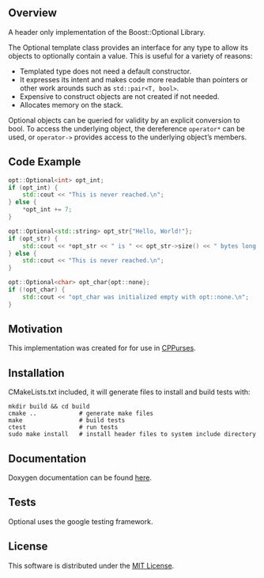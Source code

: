 ## Overview
A header only implementation of the Boost::Optional Library.

The Optional template class provides an interface for any type to allow its
objects to optionally contain a value. This is useful for a variety of reasons:
- Templated type does not need a default constructor.
- It expresses its intent and makes code more readable than pointers or other
work arounds such as `std::pair<T, bool>`.
- Expensive to construct objects are not created if not needed.
- Allocates memory on the stack.

Optional objects can be queried for validity by an explicit conversion to bool.
To access the underlying object, the dereference `operator*` can be used, or
`operator->` provides access to the underlying object’s members.

## Code Example
```cpp
opt::Optional<int> opt_int;
if (opt_int) {
    std::cout << "This is never reached.\n";
} else {
    *opt_int += 7;
}

opt::Optional<std::string> opt_str{"Hello, World!"};
if (opt_str) {
    std::cout << *opt_str << " is " << opt_str->size() << " bytes long.\n";
} else {
    std::cout << "This is never reached.\n";
}

opt::Optional<char> opt_char{opt::none};
if (!opt_char) {
    std::cout << "opt_char was initialized empty with opt::none.\n";
}
```

## Motivation
This implementation was created for for use in
[CPPurses](https://github.com/a-n-t-h-o-n-y/CPPurses).

## Installation
CMakeLists.txt included, it will generate files to install and build tests with:
```
mkdir build && cd build
cmake ..            # generate make files
make                # build tests
ctest               # run tests
sudo make install   # install header files to system include directory
```

## Documentation
Doxygen documentation can be found [here](
https://a-n-t-h-o-n-y.github.io/Optional/).

## Tests
Optional uses the google testing framework.

## License
This software is distributed under the [MIT License](LICENSE.txt).
